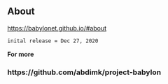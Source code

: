 ## About

https://babylonet.github.io/#about
```sh
inital release = Dec 27, 2020
```
<b>For more</b>
<h3>https://github.com/abdimk/project-babylon</h3>

